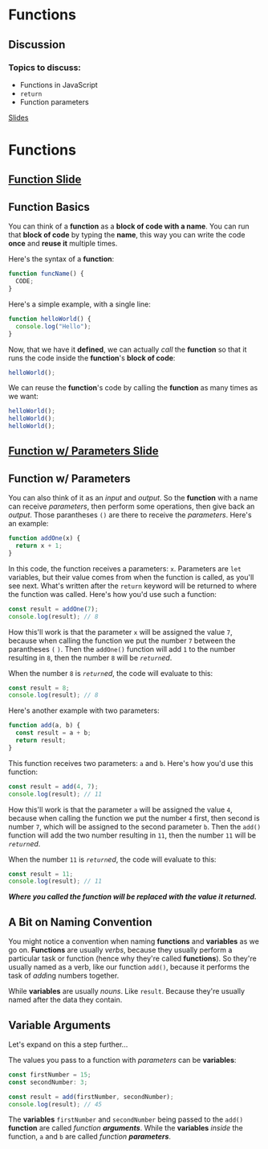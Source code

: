 # Functions

## Discussion

### Topics to discuss:

- Functions in JavaScript
- `return`
- Function parameters

[Slides](https://docs.google.com/presentation/d/1M83Fc6cOUwKglqaLR02XVjVhyNppJHMxqHFx5K1D0Jk/edit?usp=sharing)

# Functions

## [Function Slide](https://docs.google.com/presentation/d/1P8MPXUktK_viz0AO2Vqu4WKPrCiWLh7CGbiKrTztLcU/edit#slide=id.g78355d9c21_0_0)

## Function Basics

You can think of a **function** as a **block of code with a name**. You can run that **block of code** by typing the **name**, this way you can write the code **once** and **reuse it** multiple times.

Here's the syntax of a **function**:

```javascript
function funcName() {
  CODE;
}
```

Here's a simple example, with a single line:

```javascript
function helloWorld() {
  console.log("Hello");
}
```

Now, that we have it **defined**, we can actually _call_ the **function** so that it runs the code inside the **function**'s **block of code**:

```javascript
helloWorld();
```

We can reuse the **function**'s code by calling the **function** as many times as we want:

```javascript
helloWorld();
helloWorld();
helloWorld();
```

## [Function w/ Parameters Slide](https://docs.google.com/presentation/d/1P8MPXUktK_viz0AO2Vqu4WKPrCiWLh7CGbiKrTztLcU/edit#slide=id.g44b02ef8a3_0_220)

## Function w/ Parameters

You can also think of it as an _input_ and _output_. So the **function** with a name can receive _parameters_, then perform some operations, then give back an _output_. Those parantheses `()` are there to receive the _parameters_. Here's an example:

```javascript
function addOne(x) {
  return x + 1;
}
```

In this code, the function receives a parameters: `x`. Parameters are `let` variables, but their value comes from when the function is called, as you'll see next. What's written after the `return` keyword will be returned to where the function was called. Here's how you'd use such a function:

```javascript
const result = addOne(7);
console.log(result); // 8
```

How this'll work is that the parameter `x` will be assigned the value `7`, because when calling the function we put the number `7` between the parantheses `(` `)`. Then the `addOne()` function will add `1` to the number resulting in `8`, then the number `8` will be _`return`ed_.

When the number `8` is _`return`ed_, the code will evaluate to this:

```javascript
const result = 8;
console.log(result); // 8
```

Here's another example with two parameters:

```javascript
function add(a, b) {
  const result = a + b;
  return result;
}
```

This function receives two parameters: `a` and `b`. Here's how you'd use this function:

```javascript
const result = add(4, 7);
console.log(result); // 11
```

How this'll work is that the parameter `a` will be assigned the value `4`, because when calling the function we put the number `4` first, then second is number `7`, which will be assigned to the second parameter `b`. Then the `add()` function will add the two number resulting in `11`, then the number `11` will be _`return`ed_.

When the number `11` is _`return`ed_, the code will evaluate to this:

```javascript
const result = 11;
console.log(result); // 11
```

**_Where you called the function will be replaced with the value it returned._**

## A Bit on Naming Convention

You might notice a convention when naming **functions** and **variables** as we go on. **Functions** are usually _verbs_, because they usually perform a particular task or function (hence why they're called **functions**). So they're usually named as a verb, like our function `add()`, because it performs the task of *add*ing numbers together.

While **variables** are usually _nouns_. Like `result`. Because they're usually named after the data they contain.

## Variable Arguments

Let's expand on this a step further...

The values you pass to a function with _parameters_ can be **variables**:

```javascript
const firstNumber = 15;
const secondNumber: 3;

const result = add(firstNumber, secondNumber);
console.log(result); // 45
```

The **variables** `firstNumber` and `secondNumber` being passed to the `add()` **function** are called _function **arguments**_. While the **variables** _inside_ the function, `a` and `b` are called _function **parameters**_.
